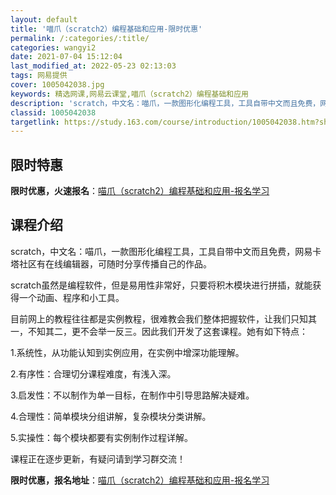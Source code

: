 ```yaml
---
layout: default
title: '喵爪（scratch2）编程基础和应用-限时优惠'
permalink: /:categories/:title/
categories: wangyi2
date: 2021-07-04 15:12:04
last_modified_at: 2022-05-23 02:13:03
tags: 网易提供
cover: 1005042038.jpg
keywords: 精选网课,网易云课堂,喵爪（scratch2）编程基础和应用
description: 'scratch，中文名：喵爪，一款图形化编程工具，工具自带中文而且免费，网易卡塔社区有在线编辑器，可随时分享传播自己的作'
classid: 1005042038
targetlink: https://study.163.com/course/introduction/1005042038.htm?share=1&shareId=1025206652&utm_campaign=share&utm_medium=iphoneShare&utm_source=&utm_u=1025206652
---
```


## 限时特惠

**限时优惠，火速报名**：[喵爪（scratch2）编程基础和应用-报名学习](https://study.163.com/course/introduction/1005042038.htm?share=1&shareId=1025206652&utm_campaign=share&utm_medium=iphoneShare&utm_source=&utm_u=1025206652)

## 课程介绍

scratch，中文名：喵爪，一款图形化编程工具，工具自带中文而且免费，网易卡塔社区有在线编辑器，可随时分享传播自己的作品。

scratch虽然是编程软件，但是易用性非常好，只要将积木模块进行拼插，就能获得一个动画、程序和小工具。

目前网上的教程往往都是实例教程，很难教会我们整体把握软件，让我们只知其一，不知其二，更不会举一反三。因此我们开发了这套课程。她有如下特点：

1.系统性，从功能认知到实例应用，在实例中增深功能理解。

2.有序性：合理切分课程难度，有浅入深。

3.启发性：不以制作为单一目标，在制作中引导思路解决疑难。

4.合理性：简单模块分组讲解，复杂模块分类讲解。

5.实操性：每个模块都要有实例制作过程详解。



课程正在逐步更新，有疑问请到学习群交流！

**限时优惠，报名地址**：[喵爪（scratch2）编程基础和应用-报名学习](https://study.163.com/course/introduction/1005042038.htm?share=1&shareId=1025206652&utm_campaign=share&utm_medium=iphoneShare&utm_source=&utm_u=1025206652)

